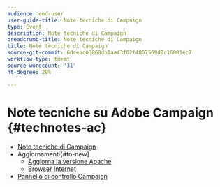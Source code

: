 ```yaml
---
audience: end-user
user-guide-title: Note tecniche di Campaign
type: Event
description: Note tecniche di Campaign
breadcrumb-title: Note tecniche di Campaign
title: Note tecniche di Campaign
source-git-commit: 6dceac03868db1aa43f02f4807569d9c16801ec7
workflow-type: tm+mt
source-wordcount: '31'
ht-degree: 29%

---
```



# Note tecniche su Adobe Campaign {#technotes-ac}

+ [Note tecniche di Campaign](technotes-home.md)
+ Aggiornamenti{#tn-new}
   + [Aggiorna la versione Apache](upgrades/apache.md)
   + [Browser Internet](upgrades/browsers.md)
+ [Pannello di controllo Campaign](https://experienceleague.adobe.com/docs/control-panel/using/control-panel-home.html?lang=it)
